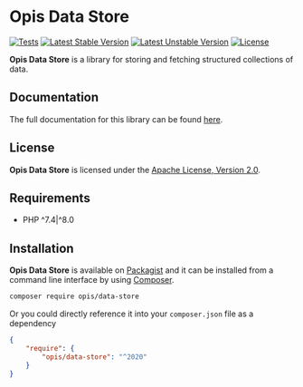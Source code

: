 # Opis Data Store
[![Tests](https://github.com/opis/data-store/workflows/Tests/badge.svg)](https://github.com/opis/data-store/actions)
[![Latest Stable Version](https://poser.pugx.org/opis/data-store/version.png)](https://packagist.org/packages/opis/data-store)
[![Latest Unstable Version](https://poser.pugx.org/opis/data-store/v/unstable.png)](https://packagist.org/packages/opis/data-store)
[![License](https://poser.pugx.org/opis/data-store/license.png)](https://packagist.org/packages/opis/data-store)

**Opis Data Store** is a library for storing and fetching structured collections of data.

## Documentation

The full documentation for this library can be found [here][documentation].

## License

**Opis Data Store** is licensed under the [Apache License, Version 2.0][license].

## Requirements

* PHP ^7.4|^8.0

## Installation

**Opis Data Store** is available on [Packagist] and it can be installed from a 
command line interface by using [Composer]. 

```bash
composer require opis/data-store
```

Or you could directly reference it into your `composer.json` file as a dependency

```json
{
    "require": {
        "opis/data-store": "^2020"
    }
}
```

[documentation]: https://opis.io/data-store
[license]: https://www.apache.org/licenses/LICENSE-2.0 "Apache License"
[Packagist]: https://packagist.org/packages/opis/data-store "Packagist"
[Composer]: https://getcomposer.org "Composer"
